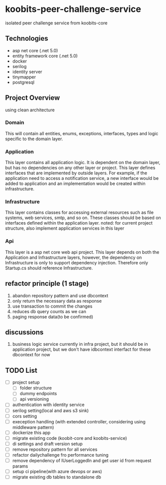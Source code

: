 # koobits-peer-challenge-service

isolated peer challenge service from koobits-core

## Technologies
* asp net core (.net 5.0)
* entity framework core (.net 5.0)
* docker
* serilog
* identity server
* tinymapper
* postgresql

## Project Overview
using clean architecture

### Domain
This will contain all entities, enums, exceptions, interfaces, types and logic specific to the domain layer.

### Application

This layer contains all application logic. It is dependent on the domain layer, but has no dependencies on any other layer or project. This layer defines interfaces that are implemented by outside layers. For example, if the application need to access a notification service, a new interface would be added to application and an implementation would be created within infrastructure.

### Infrastructure

This layer contains classes for accessing external resources such as file systems, web services, smtp, and so on. These classes should be based on interfaces defined within the application layer.
noted: for current project structure, also implement application services in this layer

### Api
This layer is a asp net core web api project. This layer depends on both the Application and Infrastructure layers, however, the dependency on Infrastructure is only to support dependency injection. Therefore only Startup.cs should reference Infrastructure.


## refactor principle (1 stage)
1. abandon repository pattern and use dbcontext 
2. only return the necessary data as response
3. use transaction to commit the changes
4. reduces db query counts as we can
5. paging response data(to be confirmed)

## discussions
1. business logic service currently in infra project, but it should be in application project, but we don't have idbcontext interfact for these dbcontext for now


## TODO List
- [ ] project setup
  - [ ] folder structure
  - [ ] dummy endpoints
  - [ ] api versioning
- [ ] authentication with identity service
- [ ] serilog setting(local and aws s3 sink) 
- [ ] cors setting
- [ ] exeception handling (with extended controller, considering using middleware pattern)
- [ ] dockerize this app
- [ ] migrate existing code (koobit-core and koobits-service)
- [ ] di settings and draft version setup
- [ ] remove repository pattern for all services
- [ ] refactor dailychallenge fro performance tuning
- [ ] remove dependency of IUserLoggedIn and get user id from request params
- [ ] setup ci pipeline(with azure devops or aws)
- [ ] migrate existing db tables to standalone db
